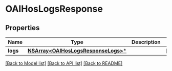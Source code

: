 # OAIHosLogsResponse

## Properties
Name | Type | Description | Notes
------------ | ------------- | ------------- | -------------
**logs** | [**NSArray&lt;OAIHosLogsResponseLogs&gt;***](OAIHosLogsResponseLogs.md) |  | [optional] 

[[Back to Model list]](../README.md#documentation-for-models) [[Back to API list]](../README.md#documentation-for-api-endpoints) [[Back to README]](../README.md)


